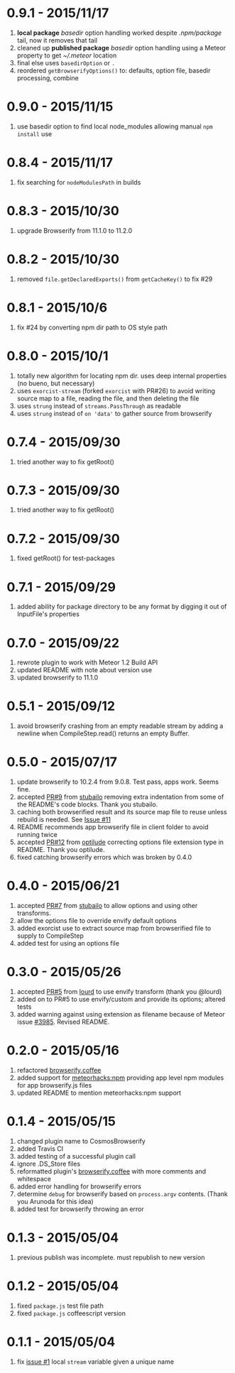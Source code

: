 # 0.9.1 - 2015/11/17

1. **local package** *basedir* option handling worked despite *.npm/package* tail, now it removes that tail
2. cleaned up **published package** *basedir* option handling using a Meteor property to get *~/.meteor* location
3. final else uses `basedirOption` or `.`
4. reordered `getBrowserifyOptions()` to: defaults, option file, basedir processing, combine

# 0.9.0 - 2015/11/15

1. use basedir option to find local node_modules allowing manual `npm install` use

# 0.8.4 - 2015/11/17

1. fix searching for `nodeModulesPath` in builds

# 0.8.3 - 2015/10/30

1. upgrade Browserify from 11.1.0 to 11.2.0

# 0.8.2 - 2015/10/30

1. removed `file.getDeclaredExports()` from `getCacheKey()` to fix #29

# 0.8.1 - 2015/10/6

1. fix #24 by converting npm dir path to OS style path

# 0.8.0 - 2015/10/1

1. totally new algorithm for locating npm dir. uses deep internal properties (no bueno, but necessary)
2. uses `exorcist-stream` (forked `exorcist` with PR#26) to avoid writing source map to a file, reading the file, and then deleting the file
3. uses `strung` instead of `streams.PassThrough` as readable
4. uses `strung` instead of `on 'data'` to gather source from browserify

# 0.7.4 - 2015/09/30

1. tried another way to fix getRoot()

# 0.7.3 - 2015/09/30

1. tried another way to fix getRoot()

# 0.7.2 - 2015/09/30

1. fixed getRoot() for test-packages

# 0.7.1 - 2015/09/29

1. added ability for package directory to be any format by digging it out of InputFile's properties

# 0.7.0 - 2015/09/22

1. rewrote plugin to work with Meteor 1.2 Build API
2. updated README with note about version use
3. updated browserify to 11.1.0

# 0.5.1 - 2015/09/12

1. avoid browserify crashing from an empty readable stream by adding a newline when CompileStep.read() returns an empty Buffer.  

# 0.5.0 - 2015/07/17

1. update browserify to 10.2.4 from 9.0.8. Test pass, apps work. Seems fine.
2. accepted [PR#9](https://github.com/elidoran/cosmos-browserify/pull/9) from [stubailo](https://github.com/stubailo) removing extra indentation from some of the README's code blocks. Thank you stubailo.
3. caching both browserified result and its source map file to reuse unless rebuild is needed. See [Issue #11](https://github.com/elidoran/cosmos-browserify/issues/11)
4. README recommends app browserify file in client folder to avoid running twice
5. accepted [PR#12](https://github.com/elidoran/cosmos-browserify/pull/12) from [optilude](https://github.com/optilude) correcting options file extension type in README. Thank you optilude.
6. fixed catching browserify errors which was broken by 0.4.0

# 0.4.0 - 2015/06/21

1. accepted [PR#7](https://github.com/elidoran/cosmos-browserify/pull/7) from [stubailo](https://github.com/stubailo) to allow options and using other transforms.
2. allow the options file to override envify default options
3. added exorcist use to extract source map from browserified file to supply to CompileStep
4. added test for using an options file

# 0.3.0 - 2015/05/26

1. accepted [PR#5](https://github.com/elidoran/cosmos-browserify/pull/5) from [lourd](https://github.com/lourd) to use envify transform (thank you @lourd)
2. added on to PR#5 to use envify/custom and provide its options; altered tests
3. added warning against using extension as filename because of Meteor issue [#3985](https://github.com/meteor/meteor/issues/3985). Revised README.

# 0.2.0 - 2015/05/16

1. refactored  [browserify.coffee](https://github.com/elidoran/cosmos-browserify/blob/master/plugin/browserify.coffee)
2. added support for [meteorhacks:npm](https://github.com/meteorhacks/npm) providing app level npm modules for app browserify.js files
3. updated README to mention meteorhacks:npm support

# 0.1.4 - 2015/05/15

1. changed plugin name to CosmosBrowserify
2. added Travis CI
3. added testing of a successful plugin call
4. ignore .DS_Store files
5. reformatted plugin's [browserify.coffee](https://github.com/elidoran/cosmos-browserify/blob/master/plugin/browserify.coffee) with more comments and whitespace
6. added error handling for browserify errors
7. determine `debug` for browserify based on `process.argv` contents. (Thank you Arunoda for this idea)
8. added test for browserify throwing an error

# 0.1.3 - 2015/05/04

1. previous publish was incomplete. must republish to new version

# 0.1.2 - 2015/05/04

1. fixed `package.js` test file path
2. fixed `package.js` coffeescript version

# 0.1.1 - 2015/05/04

1. fix [issue #1](https://github.com/elidoran/cosmos-browserify/issues/1) local `stream` variable given a unique name
